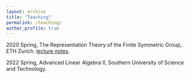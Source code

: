 ```yaml
---
layout: archive
title: "Teaching"
permalink: /teaching/
author_profile: true
---
```


2020 Spring, The Representation Theory of the Finite Symmetric Group, ETH Zurich. [lecture notes](https://drive.google.com/file/d/1BVykHf6X-HkuqfZKSN8H1brs8kuZzeD_/view?usp=sharing).

2022 Spring, Advanced Linear Algebra II, Southern University of Science and Technology.
